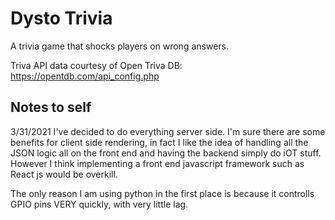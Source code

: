 # Dysto Trivia
A trivia game that shocks players on wrong answers.

Triva API data courtesy of Open Triva DB: https://opentdb.com/api_config.php


## Notes to self
3/31/2021
I've decided to do everything server side. I'm sure there are some benefits for client side rendering, in fact I like the idea of handling all the JSON logic all on the front end and having the backend simply do iOT stuff. However I think implementing a front end javascript framework such as React js would be overkill. 

The only reason I am using python in the first place is because it controlls GPIO pins VERY quickly, with very little lag.







